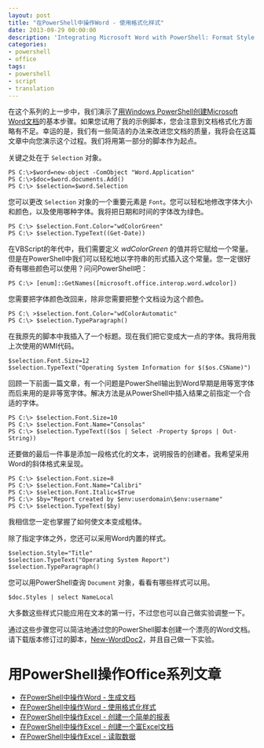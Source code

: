 ```yaml
---
layout: post
title: "在PowerShell中操作Word - 使用格式化样式"
date: 2013-09-29 00:00:00
description: 'Integrating Microsoft Word with PowerShell: Format Style Documents'
categories:
- powershell
- office
tags:
- powershell
- script
- translation
---
```

在这个系列的上一步中，我们演示了[用Windows PowerShell创建Microsoft Word文档][1]的基本步骤。如果您试用了我的示例脚本，您会注意到文档格式化方面略有不足。幸运的是，我们有一些简洁的办法来改进您文档的质量，我将会在这篇文章中向您演示这个过程。我们将用第一部分的脚本作为起点。
<!--more-->

关键之处在于 `Selection` 对象。

	PS C:\>$word=new-object -ComObject "Word.Application"
	PS C:\>$doc=$word.documents.Add()
	PS C:\> $selection=$word.Selection

您可以更改 `Selection` 对象的一个重要元素是 `Font`。您可以轻松地修改字体大小和颜色，以及使用哪种字体。我将把日期和时间的字体改为绿色。

	PS C:\> $selection.Font.Color="wdColorGreen"
	PS C:\> $selection.TypeText((Get-Date))

在VBScript的年代中，我们需要定义 *wdColorGreen* 的值并将它赋给一个常量。但是在PowerShell中我们可以轻松地以字符串的形式插入这个常量。您一定很好奇有哪些颜色可以使用？问问PowerShell吧：

	PS C:\> [enum]::GetNames([microsoft.office.interop.word.wdcolor])

您需要把字体颜色改回来，除非您需要把整个文档设为这个颜色。

	PS C:\ >$selection.font.Color="wdColorAutomatic"
	PS C:\> $selection.TypeParagraph()

在我原先的脚本中我插入了一个标题。现在我们把它变成大一点的字体。我将用我上次使用的WMI代码。

	$selection.Font.Size=12
	$selection.TypeText("Operating System Information for $($os.CSName)")

回顾一下前面一篇文章，有一个问题是PowerShell输出到Word早期是用等宽字体而后来用的是非等宽字体。解决方法是从PowerShell中插入结果之前指定一个合适的字体。

	PS C:\> $selection.Font.Size=10
	PS C:\> $selection.Font.Name="Consolas"
	PS C:\> $selection.TypeText(($os | Select -Property $props | Out-String))

还要做的最后一件事是添加一段格式化的文本，说明报告的创建者。我希望采用Word的斜体格式来呈现。

	PS C:\> $selection.Font.size=8
	PS C:\> $selection.Font.Name="Calibri"
	PS C:\> $selection.Font.Italic=$True
	PS C:\> $by="Report created by $env:userdomain\$env:username"
	PS C:\> $selection.TypeText($by)

我相信您一定也掌握了如何使文本变成粗体。

除了指定字体之外，您还可以采用Word内置的样式。

	$selection.Style="Title"
	$selection.TypeText("Operating System Report")
	$selection.TypeParagraph()

您可以用PowerShell查询 `Document` 对象，看看有哪些样式可以用。

	$doc.Styles | select NameLocal

大多数这些样式只能应用在文本的第一行，不过您也可以自己做实验调整一下。

通过这些步骤您可以简洁地通过您的PowerShell脚本创建一个漂亮的Word文档。请下载版本修订过的脚本，[New-WordDoc2](/download/New-WordDoc2.ps1)，并且自己做一下实验。

用PowerShell操作Office系列文章
============================
* [在PowerShell中操作Word - 生成文档][1]
* [在PowerShell中操作Word - 使用格式化样式][2]
* [在PowerShell中操作Excel - 创建一个简单的报表][3]
* [在PowerShell中操作Excel - 创建一个富Excel文档][4]
* [在PowerShell中操作Excel - 读取数据][5]

[1]: /2013/09/28/integrating-microsoft-word-with-powershell-generate-a-document "在PowerShell中操作Word - 生成文档"
[2]: /2013/09/29/integrating-microsoft-word-with-powershell-format-style-documents "在PowerShell中操作Word - 使用格式化样式"
[3]: /2013/09/19/integrating-microsoft-excel-with-powershell-build-a-basic-report "在PowerShell中操作Excel - 创建一个简单的报表"
[4]: /2013/09/19/integrating-microsoft-excel-with-powershell-create-a-rich-excel-doc "在PowerShell中操作Excel - 创建一个富Excel文档"
[5]: /2013/09/21/integrating-microsoft-excel-with-powershell-reading-data "在PowerShell中操作Excel - 读取数据"
